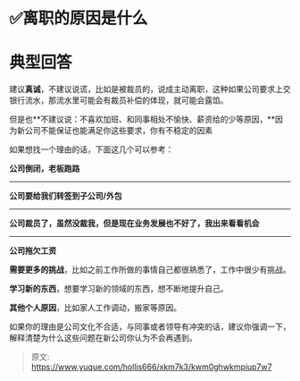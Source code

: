 # ✅离职的原因是什么

# 典型回答


建议**真诚**，不建议说谎，比如是被裁员的，说成主动离职，这种如果公司要求上交银行流水，那流水里可能会有裁员补偿的体现，就可能会露馅。



但是也**不建议说：不喜欢加班、和同事相处不愉快、薪资给的少等原因，**因为新公司不能保证也能满足你这些要求，你有不稳定的因素



如果想找一个理由的话，下面这几个可以参考：



**公司倒闭，老板跑路**

****

**公司要给我们转签到子公司/外包**

****

**公司裁员了，虽然没裁我，但是现在业务发展也不好了，我出来看看机会**

****

**公司拖欠工资**



**需要更多的挑战**，比如之前工作所做的事情自己都很熟悉了，工作中很少有挑战。



**学习新的东西**，想要学习新的领域的东西，想不断地提升自己。



**其他个人原因**，比如家人工作调动，搬家等原因。



如果你的理由是公司文化不合适，与同事或者领导有冲突的话，建议你强调一下，解释清楚为什么这些问题在新公司你认为不会再遇到。



> 原文: <https://www.yuque.com/hollis666/xkm7k3/kwm0ghwkmpiup7w7>